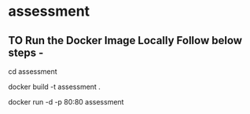 # assessment

## TO Run the Docker Image Locally Follow below steps - 

cd assessment

docker build -t assessment .

docker run -d -p 80:80 assessment


